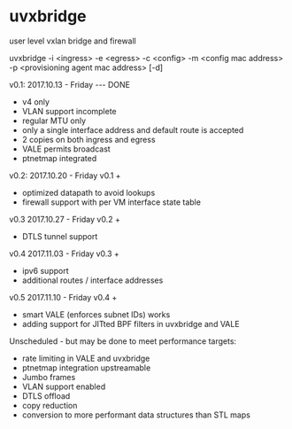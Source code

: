 # uvxbridge
user level vxlan bridge and firewall

uvxbridge -i \<ingress\> -e \<egress\> -c \<config\> -m \<config mac address\> -p \<provisioning agent mac address\> [-d]

v0.1:
2017.10.13 - Friday --- DONE
- v4 only
- VLAN support incomplete
- regular MTU only
- only a single interface address and default route is accepted
- 2 copies on both ingress and egress
- VALE permits broadcast
- ptnetmap integrated

v0.2:
2017.10.20 - Friday
v0.1 +
 - optimized datapath to avoid lookups
 - firewall support with per VM interface state table

v0.3
2017.10.27 - Friday
v0.2 +
 - DTLS tunnel support

v0.4
2017.11.03 - Friday
v0.3 +
 - ipv6 support
 - additional routes / interface addresses

v0.5
2017.11.10 - Friday
v0.4 +
 - smart VALE (enforces subnet IDs) works
 - adding support for JITted BPF filters in uvxbridge and VALE

Unscheduled - but may be done to meet performance targets:
 - rate limiting in VALE and uvxbridge
 - ptnetmap integration upstreamable
 - Jumbo frames
 - VLAN support enabled
 - DTLS offload
 - copy reduction
 - conversion to more performant data structures than STL maps
